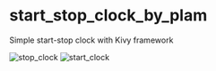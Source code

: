 # start_stop_clock_by_plam
Simple start-stop clock with Kivy framework

![stop_clock](https://user-images.githubusercontent.com/117172634/230563067-8e997689-0a00-4c5f-b6af-918778d91f08.JPG)
![start_clock](https://user-images.githubusercontent.com/117172634/230563064-30a992c9-6d2c-4348-b8a7-72df2a41c402.JPG)


